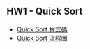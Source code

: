 HW1 - Quick Sort
------------------
* [Quick Sort 程式碼](https://nbviewer.jupyter.org/github/tiffany1020/lesson/blob/master/Homework/QuickSort.ipynb)
* [Quick Sort 流程圖](https://github.com/tiffany1020/lesson/blob/master/Homework/QuickSortFlowchart.jpg)
